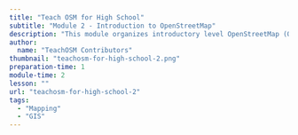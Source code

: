 ```yaml
---
title: "Teach OSM for High School"
subtitle: "Module 2 - Introduction to OpenStreetMap"
description: "This module organizes introductory level OpenStreetMap (OSM) resources that provide the teacher with a simple, but comprehensive overview of the OSM project."
author:
  name: "TeachOSM Contributors"
thumbnail: "teachosm-for-high-school-2.png"
preparation-time: 1
module-time: 2
lesson: ""
url: "teachosm-for-high-school-2"
tags:
  - "Mapping"
  - "GIS"
---
```

